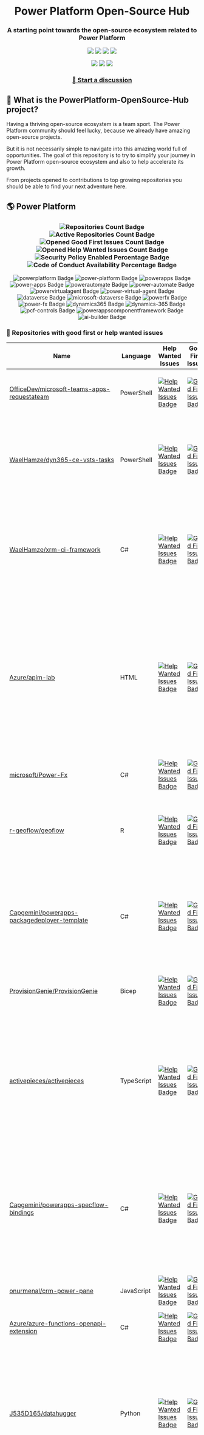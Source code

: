 <p align="center">
    <h1 align="center">
        Power Platform Open-Source Hub
    </h1>
    <h3 align="center">
        A starting point towards the open-source ecosystem related to Power Platform
    </h3>
</p>

<p align="center">
    <a href="https://github.com/rpothin/PowerPlatform-OpenSource-Hub/blob/main/LICENSE" alt="Repository License">
        <img src="https://img.shields.io/github/license/rpothin/PowerPlatform-OpenSource-Hub?color=yellow&label=License" /></a>
    <a href="#watchers" alt="Watchers">
        <img src="https://img.shields.io/github/watchers/rpothin/PowerPlatform-OpenSource-Hub?style=social" /></a>
    <a href="#forks" alt="Forks">
        <img src="https://img.shields.io/github/forks/rpothin/PowerPlatform-OpenSource-Hub?style=social" /></a>
    <a href="#stars" alt="Stars">
        <img src="https://img.shields.io/github/stars/rpothin/PowerPlatform-OpenSource-Hub?style=social" /></a>
</p>

<p align="center">
    <a href="https://github.com/rpothin/PowerPlatform-OpenSource-Hub/actions/workflows/update-github-repositories-details.yml" alt="Update repositories details">
        <img src="https://github.com/rpothin/PowerPlatform-OpenSource-Hub/actions/workflows/update-github-repositories-details.yml/badge.svg" /></a>
    <a href="https://github.com/rpothin/PowerPlatform-OpenSource-Hub/actions/workflows/update-readme-with-github-repositories-details.yml" alt="Update README">
        <img src="https://github.com/rpothin/PowerPlatform-OpenSource-Hub/actions/workflows/update-readme-with-github-repositories-details.yml/badge.svg" /></a>
    <a href="https://github.com/rpothin/PowerPlatform-OpenSource-Hub/actions/workflows/pages/pages-build-deployment" alt="Update website">
        <img src="https://github.com/rpothin/PowerPlatform-OpenSource-Hub/actions/workflows/pages/pages-build-deployment/badge.svg" /></a>
</p>

<h3 align="center">
  <a href="https://github.com/rpothin/PowerPlatform-OpenSource-Hub/discussions/new/choose">📢 Start a discussion</a>
</h3>

## 🏡 What is the PowerPlatform-OpenSource-Hub project?

Having a thriving open-source ecosystem is a team sport.
The Power Platform community should feel lucky, because we already have amazing open-source projects.

But it is not necessarily simple to navigate into this amazing world full of opportunities.
The goal of this repository is to try to simplify your journey in Power Platform open-source ecosystem and also to help accelerate its growth.

From projects opened to contributions to top growing repositories you should be able to find your next adventure here.

## 🌎 Power Platform 

<!--START_SECTION:summary-->
<h3 align='center'>
  <img alt='Repositories Count Badge' src='https://img.shields.io/badge/Repositories-200-602890'>
  <img alt='Active Repositories Count Badge' src='https://img.shields.io/badge/Active_Repositories-101-A24FBF'>
  <img alt='Opened Good First Issues Count Badge' src='https://img.shields.io/badge/Good_First_Issues-16-green'>
  <img alt='Opened Help Wanted Issues Count Badge' src='https://img.shields.io/badge/Help_Wanted_Issues-18-blue'>
  <br/>
  <img alt='Security Policy Enabled Percentage Badge' src='https://img.shields.io/badge/Security_Policy_Enabled_Percentage-22-orange'>
  <img alt='Code of Conduct Availability Percentage Badge' src='https://img.shields.io/badge/Code_of_Conduct_Availability_Percentage-30-9F2B63'>
</h3>

<p align='center'>
  <img alt='powerplatform Badge' src='https://img.shields.io/badge/powerplatform-B19E38'>
  <img alt='power-platform Badge' src='https://img.shields.io/badge/power--platform-A172FF'>
  <img alt='powerapps Badge' src='https://img.shields.io/badge/powerapps-EE11D6'>
  <img alt='power-apps Badge' src='https://img.shields.io/badge/power--apps-8A1A9C'>
  <img alt='powerautomate Badge' src='https://img.shields.io/badge/powerautomate-255C15'>
  <img alt='power-automate Badge' src='https://img.shields.io/badge/power--automate-1A6766'>
  <img alt='powervirtualagent Badge' src='https://img.shields.io/badge/powervirtualagent-E0917A'>
  <img alt='power-virtual-agent Badge' src='https://img.shields.io/badge/power--virtual--agent-30D2E8'>
  <img alt='dataverse Badge' src='https://img.shields.io/badge/dataverse-C6832D'>
  <img alt='microsoft-dataverse Badge' src='https://img.shields.io/badge/microsoft--dataverse-87A952'>
  <img alt='powerfx Badge' src='https://img.shields.io/badge/powerfx-01042D'>
  <img alt='power-fx Badge' src='https://img.shields.io/badge/power--fx-6827F3'>
  <img alt='dynamics365 Badge' src='https://img.shields.io/badge/dynamics365-A6257B'>
  <img alt='dynamics-365 Badge' src='https://img.shields.io/badge/dynamics--365-050B09'>
  <img alt='pcf-controls Badge' src='https://img.shields.io/badge/pcf--controls-81B8A7'>
  <img alt='powerappscomponentframework Badge' src='https://img.shields.io/badge/powerappscomponentframework-0D9F06'>
  <img alt='ai-builder Badge' src='https://img.shields.io/badge/ai--builder-354376'>
</p>
<!--END_SECTION:summary-->

### 💭 Repositories with good first or help wanted issues

<!--START_SECTION:repositories-opened-to-contribution-->
|Name|Language|Help Wanted Issues|Good First Issues|Topics|
|----|--------|------------------|-----------------|------|
|[OfficeDev/microsoft-teams-apps-requestateam](https://github.com/OfficeDev/microsoft-teams-apps-requestateam)|PowerShell|[![Help Wanted Issues Badge](https://img.shields.io/badge/30-blue)](https://github.com/OfficeDev/microsoft-teams-apps-requestateam/labels/help%20wanted)|[![Good First Issues Badge](https://img.shields.io/badge/17-green)](https://github.com/OfficeDev/microsoft-teams-apps-requestateam/labels/good%20first%20issue)|![microsoft Badge](https://img.shields.io/badge/microsoft-0E2790) ![microsoftteams Badge](https://img.shields.io/badge/microsoftteams-61469B) ![powerapps Badge](https://img.shields.io/badge/powerapps-4AB38D) ![powerautomate Badge](https://img.shields.io/badge/powerautomate-93C43D) ![logicapps Badge](https://img.shields.io/badge/logicapps-CA6578) ![azure Badge](https://img.shields.io/badge/azure-C30F3E)|
|[WaelHamze/dyn365-ce-vsts-tasks](https://github.com/WaelHamze/dyn365-ce-vsts-tasks)|PowerShell|[![Help Wanted Issues Badge](https://img.shields.io/badge/30-blue)](https://github.com/WaelHamze/dyn365-ce-vsts-tasks/labels/help%20wanted)|[![Good First Issues Badge](https://img.shields.io/badge/0-green)](https://github.com/WaelHamze/dyn365-ce-vsts-tasks/labels/good%20first%20issue)|![devops Badge](https://img.shields.io/badge/devops-3E5B44) ![continuous-integration Badge](https://img.shields.io/badge/continuous--integration-F2E01C) ![continuous-delivery Badge](https://img.shields.io/badge/continuous--delivery-FE50B7) ![continuous-deployment Badge](https://img.shields.io/badge/continuous--deployment-C36F87) ![dynamics-365 Badge](https://img.shields.io/badge/dynamics--365-28D246) ![powershell Badge](https://img.shields.io/badge/powershell-52DF14) ![msdyn365 Badge](https://img.shields.io/badge/msdyn365-8D61A0) ![crm Badge](https://img.shields.io/badge/crm-7C00EA) ![dynamics Badge](https://img.shields.io/badge/dynamics-7627D2) ![build-automation Badge](https://img.shields.io/badge/build--automation-E25A5E) ![release-automation Badge](https://img.shields.io/badge/release--automation-C106A4)|
|[WaelHamze/xrm-ci-framework](https://github.com/WaelHamze/xrm-ci-framework)|C#|[![Help Wanted Issues Badge](https://img.shields.io/badge/11-blue)](https://github.com/WaelHamze/xrm-ci-framework/labels/help%20wanted)|[![Good First Issues Badge](https://img.shields.io/badge/0-green)](https://github.com/WaelHamze/xrm-ci-framework/labels/good%20first%20issue)|![devops Badge](https://img.shields.io/badge/devops-E73D8C) ![continuous-integration Badge](https://img.shields.io/badge/continuous--integration-638056) ![continuous-delivery Badge](https://img.shields.io/badge/continuous--delivery-932716) ![continuous-deployment Badge](https://img.shields.io/badge/continuous--deployment-2A3622) ![crm Badge](https://img.shields.io/badge/crm-3DDF27) ![dynamics Badge](https://img.shields.io/badge/dynamics-20D9A4) ![msdyn365 Badge](https://img.shields.io/badge/msdyn365-217606) ![dynamics-365 Badge](https://img.shields.io/badge/dynamics--365-68E7DC) ![powershell Badge](https://img.shields.io/badge/powershell-354871) ![scripts Badge](https://img.shields.io/badge/scripts-6D1326) ![build-automation Badge](https://img.shields.io/badge/build--automation-BBC6C3) ![release-automation Badge](https://img.shields.io/badge/release--automation-147F81)|
|[Azure/apim-lab](https://github.com/Azure/apim-lab)|HTML|[![Help Wanted Issues Badge](https://img.shields.io/badge/4-blue)](https://github.com/Azure/apim-lab/labels/help%20wanted)|[![Good First Issues Badge](https://img.shields.io/badge/5-green)](https://github.com/Azure/apim-lab/labels/good%20first%20issue)|![api-rest Badge](https://img.shields.io/badge/api--rest-674B8F) ![api-management Badge](https://img.shields.io/badge/api--management-322890) ![oauth2 Badge](https://img.shields.io/badge/oauth2-633485) ![azure-api-management Badge](https://img.shields.io/badge/azure--api--management-80863F) ![json-api Badge](https://img.shields.io/badge/json--api-E027E4) ![azure-active-directory Badge](https://img.shields.io/badge/azure--active--directory-4970DA) ![key-vault Badge](https://img.shields.io/badge/key--vault-A2226A) ![managed-identities Badge](https://img.shields.io/badge/managed--identities-4135F9) ![microsoft Badge](https://img.shields.io/badge/microsoft-700450) ![powerapps Badge](https://img.shields.io/badge/powerapps-946EFD) ![ci-cd Badge](https://img.shields.io/badge/ci--cd-530C4E) ![azure-devops Badge](https://img.shields.io/badge/azure--devops-FA6038) ![azure-resource-manager Badge](https://img.shields.io/badge/azure--resource--manager-BFBFDC) ![api-gateway Badge](https://img.shields.io/badge/api--gateway-891DC3) ![api-documentation Badge](https://img.shields.io/badge/api--documentation-A13D44) ![swagger Badge](https://img.shields.io/badge/swagger-72DFBB) ![openapi Badge](https://img.shields.io/badge/openapi-2AA074) ![azure-resource-templates Badge](https://img.shields.io/badge/azure--resource--templates-3F6822)|
|[microsoft/Power-Fx](https://github.com/microsoft/Power-Fx)|C#|[![Help Wanted Issues Badge](https://img.shields.io/badge/0-blue)](https://github.com/microsoft/Power-Fx/labels/help%20wanted)|[![Good First Issues Badge](https://img.shields.io/badge/8-green)](https://github.com/microsoft/Power-Fx/labels/good%20first%20issue)|![power-fx Badge](https://img.shields.io/badge/power--fx-1A3D3B) ![powerfx Badge](https://img.shields.io/badge/powerfx-797698)|
|[r-geoflow/geoflow](https://github.com/r-geoflow/geoflow)|R|[![Help Wanted Issues Badge](https://img.shields.io/badge/5-blue)](https://github.com/r-geoflow/geoflow/labels/help%20wanted)|[![Good First Issues Badge](https://img.shields.io/badge/0-green)](https://github.com/r-geoflow/geoflow/labels/good%20first%20issue)|![r Badge](https://img.shields.io/badge/r-BE4E7A) ![geospatial Badge](https://img.shields.io/badge/geospatial-B15173) ![spatial Badge](https://img.shields.io/badge/spatial-A0823B) ![workflow Badge](https://img.shields.io/badge/workflow-E00B95) ![data Badge](https://img.shields.io/badge/data-9BD6EC) ![metadata Badge](https://img.shields.io/badge/metadata-DA3BAC) ![fair Badge](https://img.shields.io/badge/fair-6A73E5) ![inspire Badge](https://img.shields.io/badge/inspire-A6CED3) ![iso Badge](https://img.shields.io/badge/iso-77FF62) ![ogc Badge](https://img.shields.io/badge/ogc-F12870) ![orchestrator Badge](https://img.shields.io/badge/orchestrator-2207B6) ![zenodo Badge](https://img.shields.io/badge/zenodo-846F82) ![dataverse Badge](https://img.shields.io/badge/dataverse-02270A) ![postgis Badge](https://img.shields.io/badge/postgis-0BB152) ![ocs Badge](https://img.shields.io/badge/ocs-8E06C5)|
|[Capgemini/powerapps-packagedeployer-template](https://github.com/Capgemini/powerapps-packagedeployer-template)|C#|[![Help Wanted Issues Badge](https://img.shields.io/badge/0-blue)](https://github.com/Capgemini/powerapps-packagedeployer-template/labels/help%20wanted)|[![Good First Issues Badge](https://img.shields.io/badge/5-green)](https://github.com/Capgemini/powerapps-packagedeployer-template/labels/good%20first%20issue)|![dyanmics-365 Badge](https://img.shields.io/badge/dyanmics--365-BA60E8) ![dynamics Badge](https://img.shields.io/badge/dynamics-C68E76) ![dynamics-crm Badge](https://img.shields.io/badge/dynamics--crm-15B7CA) ![alm Badge](https://img.shields.io/badge/alm-7F717E) ![continuous-deployment Badge](https://img.shields.io/badge/continuous--deployment-08C9F8) ![continuous-delivery Badge](https://img.shields.io/badge/continuous--delivery-3B2F76) ![powerapps Badge](https://img.shields.io/badge/powerapps-318428) ![package-deployer Badge](https://img.shields.io/badge/package--deployer-CA6E0D) ![power-apps Badge](https://img.shields.io/badge/power--apps-C1E385) ![power-platform Badge](https://img.shields.io/badge/power--platform-B2FBE3) ![microsoft Badge](https://img.shields.io/badge/microsoft-A14E3C)|
|[ProvisionGenie/ProvisionGenie](https://github.com/ProvisionGenie/ProvisionGenie)|Bicep|[![Help Wanted Issues Badge](https://img.shields.io/badge/3-blue)](https://github.com/ProvisionGenie/ProvisionGenie/labels/help%20wanted)|[![Good First Issues Badge](https://img.shields.io/badge/2-green)](https://github.com/ProvisionGenie/ProvisionGenie/labels/good%20first%20issue)|![microsoftteams Badge](https://img.shields.io/badge/microsoftteams-C04A5B) ![powerplatform Badge](https://img.shields.io/badge/powerplatform-BBAFC2) ![logicapps Badge](https://img.shields.io/badge/logicapps-F6F4A6) ![microsoft-teams Badge](https://img.shields.io/badge/microsoft--teams-2B567E) ![azure Badge](https://img.shields.io/badge/azure-537290) ![microsoft Badge](https://img.shields.io/badge/microsoft-6B6C51) ![hacktoberfest Badge](https://img.shields.io/badge/hacktoberfest-8D896A)|
|[activepieces/activepieces](https://github.com/activepieces/activepieces)|TypeScript|[![Help Wanted Issues Badge](https://img.shields.io/badge/4-blue)](https://github.com/activepieces/activepieces/labels/help%20wanted)|[![Good First Issues Badge](https://img.shields.io/badge/0-green)](https://github.com/activepieces/activepieces/labels/good%20first%20issue)|![no-code Badge](https://img.shields.io/badge/no--code-C1A26C) ![business-automation Badge](https://img.shields.io/badge/business--automation-82735B) ![zapier Badge](https://img.shields.io/badge/zapier-CC0E91) ![low-code Badge](https://img.shields.io/badge/low--code-02DE88) ![automation Badge](https://img.shields.io/badge/automation-D61C98) ![integrations Badge](https://img.shields.io/badge/integrations-331614) ![typescript Badge](https://img.shields.io/badge/typescript-52B460) ![self-hosted Badge](https://img.shields.io/badge/self--hosted-F4260B) ![workflow Badge](https://img.shields.io/badge/workflow-7595C7) ![n8n Badge](https://img.shields.io/badge/n8n-3BCF9C) ![automation-tools Badge](https://img.shields.io/badge/automation--tools-AF917F) ![workflow-automation Badge](https://img.shields.io/badge/workflow--automation-BAB2B8) ![enterprise-automation Badge](https://img.shields.io/badge/enterprise--automation-4BE855) ![datasources Badge](https://img.shields.io/badge/datasources-2504A5) ![llm Badge](https://img.shields.io/badge/llm-549C35) ![workato Badge](https://img.shields.io/badge/workato-40E5E9) ![powerautomate Badge](https://img.shields.io/badge/powerautomate-02CB22) ![tray Badge](https://img.shields.io/badge/tray-FBBE4A)|
|[Capgemini/powerapps-specflow-bindings](https://github.com/Capgemini/powerapps-specflow-bindings)|C#|[![Help Wanted Issues Badge](https://img.shields.io/badge/0-blue)](https://github.com/Capgemini/powerapps-specflow-bindings/labels/help%20wanted)|[![Good First Issues Badge](https://img.shields.io/badge/4-green)](https://github.com/Capgemini/powerapps-specflow-bindings/labels/good%20first%20issue)|![dynamics-365 Badge](https://img.shields.io/badge/dynamics--365-0842FD) ![dynamics Badge](https://img.shields.io/badge/dynamics-C4FC50) ![dynamics-crm Badge](https://img.shields.io/badge/dynamics--crm-5554F4) ![specflow Badge](https://img.shields.io/badge/specflow-A7D0E2) ![automated-testing Badge](https://img.shields.io/badge/automated--testing-AF7859) ![automated-tests Badge](https://img.shields.io/badge/automated--tests-A69CCF) ![ui-testing Badge](https://img.shields.io/badge/ui--testing-6BB935) ![xrm Badge](https://img.shields.io/badge/xrm-57EC3C) ![powerapps Badge](https://img.shields.io/badge/powerapps-6B4A6E) ![cds Badge](https://img.shields.io/badge/cds-C32BD3) ![bindings Badge](https://img.shields.io/badge/bindings-429BD0) ![specflow-steps Badge](https://img.shields.io/badge/specflow--steps-08D7F0) ![test-automation Badge](https://img.shields.io/badge/test--automation-B8B515) ![testing Badge](https://img.shields.io/badge/testing-4BBF14) ![specflow-bindings Badge](https://img.shields.io/badge/specflow--bindings-A1F0AB) ![uci Badge](https://img.shields.io/badge/uci-53A58C) ![power-apps Badge](https://img.shields.io/badge/power--apps-614F7E) ![power-platform Badge](https://img.shields.io/badge/power--platform-071028) ![microsoft Badge](https://img.shields.io/badge/microsoft-8B5BF7)|
|[onurmenal/crm-power-pane](https://github.com/onurmenal/crm-power-pane)|JavaScript|[![Help Wanted Issues Badge](https://img.shields.io/badge/1-blue)](https://github.com/onurmenal/crm-power-pane/labels/help%20wanted)|[![Good First Issues Badge](https://img.shields.io/badge/3-green)](https://github.com/onurmenal/crm-power-pane/labels/good%20first%20issue)|![dynamics-crm Badge](https://img.shields.io/badge/dynamics--crm-9755AC) ![dynamics-365 Badge](https://img.shields.io/badge/dynamics--365-F569AF) ![browser-extension Badge](https://img.shields.io/badge/browser--extension-7493D6) ![crm Badge](https://img.shields.io/badge/crm-04E277)|
|[Azure/azure-functions-openapi-extension](https://github.com/Azure/azure-functions-openapi-extension)|C#|[![Help Wanted Issues Badge](https://img.shields.io/badge/0-blue)](https://github.com/Azure/azure-functions-openapi-extension/labels/help%20wanted)|[![Good First Issues Badge](https://img.shields.io/badge/4-green)](https://github.com/Azure/azure-functions-openapi-extension/labels/good%20first%20issue)|![azure-functions Badge](https://img.shields.io/badge/azure--functions-8D1345) ![swagger-ui Badge](https://img.shields.io/badge/swagger--ui-43EF10) ![hacktoberfest Badge](https://img.shields.io/badge/hacktoberfest-1A6D8D) ![azure Badge](https://img.shields.io/badge/azure-6E9128) ![openapi Badge](https://img.shields.io/badge/openapi-76E4BE) ![power-platform Badge](https://img.shields.io/badge/power--platform-FF34A8)|
|[J535D165/datahugger](https://github.com/J535D165/datahugger)|Python|[![Help Wanted Issues Badge](https://img.shields.io/badge/3-blue)](https://github.com/J535D165/datahugger/labels/help%20wanted)|[![Good First Issues Badge](https://img.shields.io/badge/0-green)](https://github.com/J535D165/datahugger/labels/good%20first%20issue)|![scientific Badge](https://img.shields.io/badge/scientific-733C87) ![scientific-data Badge](https://img.shields.io/badge/scientific--data-87803A) ![cli Badge](https://img.shields.io/badge/cli-9F48C3) ![data Badge](https://img.shields.io/badge/data-E4C7B9) ![dataverse Badge](https://img.shields.io/badge/dataverse-CEDFCE) ![dryad Badge](https://img.shields.io/badge/dryad-B98310) ![figshare Badge](https://img.shields.io/badge/figshare-C4F4A0) ![github Badge](https://img.shields.io/badge/github-0208BC) ![python Badge](https://img.shields.io/badge/python-530D7F) ![repository Badge](https://img.shields.io/badge/repository-B52A0E) ![research Badge](https://img.shields.io/badge/research-4F153E) ![research-data-management Badge](https://img.shields.io/badge/research--data--management-C2422A) ![science Badge](https://img.shields.io/badge/science-C58BE9) ![utrecht-university Badge](https://img.shields.io/badge/utrecht--university-63B33E) ![zenodo Badge](https://img.shields.io/badge/zenodo-B82FCB) ![datacite Badge](https://img.shields.io/badge/datacite-BFAB84) ![dataone Badge](https://img.shields.io/badge/dataone-5DD88D) ![mendeley-data Badge](https://img.shields.io/badge/mendeley--data-97CDFE) ![rdm Badge](https://img.shields.io/badge/rdm-5771B3)|
|[microsoft/Microsoft365DSC](https://github.com/microsoft/Microsoft365DSC)|PowerShell|[![Help Wanted Issues Badge](https://img.shields.io/badge/3-blue)](https://github.com/microsoft/Microsoft365DSC/labels/help%20wanted)|[![Good First Issues Badge](https://img.shields.io/badge/0-green)](https://github.com/microsoft/Microsoft365DSC/labels/good%20first%20issue)|![microsoft365 Badge](https://img.shields.io/badge/microsoft365-340368) ![powershell Badge](https://img.shields.io/badge/powershell-F833DB) ![monitoring Badge](https://img.shields.io/badge/monitoring-9A7835) ![desiredstateconfiguration Badge](https://img.shields.io/badge/desiredstateconfiguration-11E7C0) ![configuration-as-code Badge](https://img.shields.io/badge/configuration--as--code-933312) ![devops Badge](https://img.shields.io/badge/devops-7D3754) ![office365 Badge](https://img.shields.io/badge/office365-3F3EB5) ![sharepoint Badge](https://img.shields.io/badge/sharepoint-18305A) ![onedrive Badge](https://img.shields.io/badge/onedrive-12812C) ![powerplatform Badge](https://img.shields.io/badge/powerplatform-42566A) ![teams Badge](https://img.shields.io/badge/teams-6610F3) ![microsoft Badge](https://img.shields.io/badge/microsoft-E9D49E) ![securityandcompliance Badge](https://img.shields.io/badge/securityandcompliance-EC807E) ![skypeforbusiness Badge](https://img.shields.io/badge/skypeforbusiness-577C59) ![azuread Badge](https://img.shields.io/badge/azuread-8607E4) ![exchangeonline Badge](https://img.shields.io/badge/exchangeonline-79188A) ![intune Badge](https://img.shields.io/badge/intune-25B14B) ![hacktoberfest Badge](https://img.shields.io/badge/hacktoberfest-64397C)|
|[Capgemini/powerapps-project-template](https://github.com/Capgemini/powerapps-project-template)|C#|[![Help Wanted Issues Badge](https://img.shields.io/badge/0-blue)](https://github.com/Capgemini/powerapps-project-template/labels/help%20wanted)|[![Good First Issues Badge](https://img.shields.io/badge/3-green)](https://github.com/Capgemini/powerapps-project-template/labels/good%20first%20issue)|![powerapps Badge](https://img.shields.io/badge/powerapps-D0FD8C) ![power-apps Badge](https://img.shields.io/badge/power--apps-8F2924) ![dynamics-365 Badge](https://img.shields.io/badge/dynamics--365-E19EEE) ![dynamics Badge](https://img.shields.io/badge/dynamics-4A2C84) ![dynamics-crm Badge](https://img.shields.io/badge/dynamics--crm-0D69C1) ![powerplatform Badge](https://img.shields.io/badge/powerplatform-760B52) ![power-platform Badge](https://img.shields.io/badge/power--platform-1F5B64) ![yeoman-generator Badge](https://img.shields.io/badge/yeoman--generator-033CEA) ![microsoft Badge](https://img.shields.io/badge/microsoft-0D8B07)|
|[pnp/provision-assist-m365](https://github.com/pnp/provision-assist-m365)|PowerShell|[![Help Wanted Issues Badge](https://img.shields.io/badge/1-blue)](https://github.com/pnp/provision-assist-m365/labels/help%20wanted)|[![Good First Issues Badge](https://img.shields.io/badge/1-green)](https://github.com/pnp/provision-assist-m365/labels/good%20first%20issue)|![microsoftteams Badge](https://img.shields.io/badge/microsoftteams-348848) ![powerapps Badge](https://img.shields.io/badge/powerapps-85412C) ![powerapps-solutions Badge](https://img.shields.io/badge/powerapps--solutions-AF8785) ![sharepoint Badge](https://img.shields.io/badge/sharepoint-30D0AA) ![azureautomation Badge](https://img.shields.io/badge/azureautomation-33EF40) ![logicapps Badge](https://img.shields.io/badge/logicapps-F31918) ![powerautomate Badge](https://img.shields.io/badge/powerautomate-BAE65E) ![powershell Badge](https://img.shields.io/badge/powershell-5C7244) ![provisioning Badge](https://img.shields.io/badge/provisioning-1B1D52)|
|[microsoft/powercat-creator-kit](https://github.com/microsoft/powercat-creator-kit)|CSS|[![Help Wanted Issues Badge](https://img.shields.io/badge/0-blue)](https://github.com/microsoft/powercat-creator-kit/labels/help%20wanted)|[![Good First Issues Badge](https://img.shields.io/badge/2-green)](https://github.com/microsoft/powercat-creator-kit/labels/good%20first%20issue)|![pcf Badge](https://img.shields.io/badge/pcf-BD861D) ![powerapps Badge](https://img.shields.io/badge/powerapps-BF9484)|
|[ewingjm/development-hub](https://github.com/ewingjm/development-hub)|C#|[![Help Wanted Issues Badge](https://img.shields.io/badge/0-blue)](https://github.com/ewingjm/development-hub/labels/help%20wanted)|[![Good First Issues Badge](https://img.shields.io/badge/2-green)](https://github.com/ewingjm/development-hub/labels/good%20first%20issue)|![powerapps Badge](https://img.shields.io/badge/powerapps-5905DA) ![powerapps-solutions Badge](https://img.shields.io/badge/powerapps--solutions-3EC391) ![powerplatform Badge](https://img.shields.io/badge/powerplatform-071727) ![dynamics Badge](https://img.shields.io/badge/dynamics-4B3701) ![dynamics-crm Badge](https://img.shields.io/badge/dynamics--crm-E105A8) ![dynamics365 Badge](https://img.shields.io/badge/dynamics365-D4FA77) ![dynamics-365 Badge](https://img.shields.io/badge/dynamics--365-1234D9) ![dynamics-crm-online Badge](https://img.shields.io/badge/dynamics--crm--online-49C161) ![common-data-service Badge](https://img.shields.io/badge/common--data--service-91C843) ![cds Badge](https://img.shields.io/badge/cds-F3288D) ![ci Badge](https://img.shields.io/badge/ci-FAE448) ![continuous-integration Badge](https://img.shields.io/badge/continuous--integration-4C1F39) ![devops Badge](https://img.shields.io/badge/devops-C81D2E) ![azure-devops Badge](https://img.shields.io/badge/azure--devops-5DD8C4)|
|[shashisadasivan/SSD365VSAddIn](https://github.com/shashisadasivan/SSD365VSAddIn)|C#|[![Help Wanted Issues Badge](https://img.shields.io/badge/1-blue)](https://github.com/shashisadasivan/SSD365VSAddIn/labels/help%20wanted)|[![Good First Issues Badge](https://img.shields.io/badge/1-green)](https://github.com/shashisadasivan/SSD365VSAddIn/labels/good%20first%20issue)|![d365fo Badge](https://img.shields.io/badge/d365fo-44F521) ![d365 Badge](https://img.shields.io/badge/d365-B25A90) ![visual-studio-extension Badge](https://img.shields.io/badge/visual--studio--extension-AED7BF) ![dynamics-365 Badge](https://img.shields.io/badge/dynamics--365-AAA1CA)|
|[Capgemini/xrm-datamigration](https://github.com/Capgemini/xrm-datamigration)|C#|[![Help Wanted Issues Badge](https://img.shields.io/badge/0-blue)](https://github.com/Capgemini/xrm-datamigration/labels/help%20wanted)|[![Good First Issues Badge](https://img.shields.io/badge/2-green)](https://github.com/Capgemini/xrm-datamigration/labels/good%20first%20issue)|![power-apps Badge](https://img.shields.io/badge/power--apps-6EEE96) ![power-platform Badge](https://img.shields.io/badge/power--platform-A41CCD) ![dynamics-365 Badge](https://img.shields.io/badge/dynamics--365-44D2D7) ![dynamics-crm Badge](https://img.shields.io/badge/dynamics--crm-E647B8) ![dynamics Badge](https://img.shields.io/badge/dynamics-37DD4A) ![common-data-service Badge](https://img.shields.io/badge/common--data--service-0A1FDE) ![cds Badge](https://img.shields.io/badge/cds-A48C49) ![microsoft Badge](https://img.shields.io/badge/microsoft-B7B286) ![powerplatform Badge](https://img.shields.io/badge/powerplatform-EAB610)|
|[scottdurow/dataverse-gen](https://github.com/scottdurow/dataverse-gen)|TypeScript|[![Help Wanted Issues Badge](https://img.shields.io/badge/2-blue)](https://github.com/scottdurow/dataverse-gen/labels/help%20wanted)|[![Good First Issues Badge](https://img.shields.io/badge/0-green)](https://github.com/scottdurow/dataverse-gen/labels/good%20first%20issue)|![cds Badge](https://img.shields.io/badge/cds-B3E0F4) ![codegen Badge](https://img.shields.io/badge/codegen-E55B69) ![common-data-service Badge](https://img.shields.io/badge/common--data--service-42B227) ![dataverse Badge](https://img.shields.io/badge/dataverse-22B85E)|
|[MscrmTools/XrmToolBox](https://github.com/MscrmTools/XrmToolBox)|C#|[![Help Wanted Issues Badge](https://img.shields.io/badge/1-blue)](https://github.com/MscrmTools/XrmToolBox/labels/help%20wanted)|[![Good First Issues Badge](https://img.shields.io/badge/0-green)](https://github.com/MscrmTools/XrmToolBox/labels/good%20first%20issue)|![xrmtoolbox Badge](https://img.shields.io/badge/xrmtoolbox-CF369B) ![microsoft-dynamics-crm Badge](https://img.shields.io/badge/microsoft--dynamics--crm-C232C9) ![cds Badge](https://img.shields.io/badge/cds-E8EFF2) ![powerapps Badge](https://img.shields.io/badge/powerapps-90A4BA) ![microsoft-dynamics Badge](https://img.shields.io/badge/microsoft--dynamics-9D54FB) ![microsoft-dataverse Badge](https://img.shields.io/badge/microsoft--dataverse-98EC80)|
|[Power-Maverick/PCF-CustomControlBuilder](https://github.com/Power-Maverick/PCF-CustomControlBuilder)|C#|[![Help Wanted Issues Badge](https://img.shields.io/badge/1-blue)](https://github.com/Power-Maverick/PCF-CustomControlBuilder/labels/help%20wanted)|[![Good First Issues Badge](https://img.shields.io/badge/0-green)](https://github.com/Power-Maverick/PCF-CustomControlBuilder/labels/good%20first%20issue)|![xrmtoolbox Badge](https://img.shields.io/badge/xrmtoolbox-3B37E6) ![cds Badge](https://img.shields.io/badge/cds-7ECADB) ![powerapps Badge](https://img.shields.io/badge/powerapps-58E3FD) ![dynamics-365 Badge](https://img.shields.io/badge/dynamics--365-984188) ![pcf Badge](https://img.shields.io/badge/pcf-864C61) ![custom-controls Badge](https://img.shields.io/badge/custom--controls-7A9967) ![powerappscomponentframework Badge](https://img.shields.io/badge/powerappscomponentframework-273918)|
|[PowerPlatformAF/PowerPlatformAF](https://github.com/PowerPlatformAF/PowerPlatformAF)||[![Help Wanted Issues Badge](https://img.shields.io/badge/1-blue)](https://github.com/PowerPlatformAF/PowerPlatformAF/labels/help%20wanted)|[![Good First Issues Badge](https://img.shields.io/badge/0-green)](https://github.com/PowerPlatformAF/PowerPlatformAF/labels/good%20first%20issue)|![powerplatform Badge](https://img.shields.io/badge/powerplatform-17C5BF) ![powerapps Badge](https://img.shields.io/badge/powerapps-F824FC) ![powerbi Badge](https://img.shields.io/badge/powerbi-AE687B) ![powerautomate Badge](https://img.shields.io/badge/powerautomate-2CE373) ![powervirtualagent Badge](https://img.shields.io/badge/powervirtualagent-7943BC) ![dynamics365 Badge](https://img.shields.io/badge/dynamics365-E3CCFA) ![microsoft Badge](https://img.shields.io/badge/microsoft-FABED0)|
|[abvogel/Microsoft.Xrm.DevOps.Data](https://github.com/abvogel/Microsoft.Xrm.DevOps.Data)|C#|[![Help Wanted Issues Badge](https://img.shields.io/badge/0-blue)](https://github.com/abvogel/Microsoft.Xrm.DevOps.Data/labels/help%20wanted)|[![Good First Issues Badge](https://img.shields.io/badge/1-green)](https://github.com/abvogel/Microsoft.Xrm.DevOps.Data/labels/good%20first%20issue)|![dynamics-crm Badge](https://img.shields.io/badge/dynamics--crm-5C9A59) ![c-sharp Badge](https://img.shields.io/badge/c--sharp-422F04) ![dynamics Badge](https://img.shields.io/badge/dynamics-CF490A) ![dynamics-365 Badge](https://img.shields.io/badge/dynamics--365-B8A1C1) ![dynamics-crm-online Badge](https://img.shields.io/badge/dynamics--crm--online-51BC0E) ![devops-tools Badge](https://img.shields.io/badge/devops--tools-CD3346) ![data-migration-tool Badge](https://img.shields.io/badge/data--migration--tool-A28E55) ![crm-configuration-migration Badge](https://img.shields.io/badge/crm--configuration--migration-B07CA1) ![package-deployer Badge](https://img.shields.io/badge/package--deployer-73CA39) ![crm-package-deployer Badge](https://img.shields.io/badge/crm--package--deployer-DE7F3F)|
|[OGcanviz/ChartComponents](https://github.com/OGcanviz/ChartComponents)||[![Help Wanted Issues Badge](https://img.shields.io/badge/0-blue)](https://github.com/OGcanviz/ChartComponents/labels/help%20wanted)|[![Good First Issues Badge](https://img.shields.io/badge/1-green)](https://github.com/OGcanviz/ChartComponents/labels/good%20first%20issue)|![powerapps Badge](https://img.shields.io/badge/powerapps-8EE0AB) ![office365 Badge](https://img.shields.io/badge/office365-830A44) ![powerplatform Badge](https://img.shields.io/badge/powerplatform-446BCE) ![charts Badge](https://img.shields.io/badge/charts-2290A2) ![graphs Badge](https://img.shields.io/badge/graphs-F60CC3) ![svg Badge](https://img.shields.io/badge/svg-8111CD) ![components Badge](https://img.shields.io/badge/components-1B6838)|
|[IQSS/dataverse-client-r](https://github.com/IQSS/dataverse-client-r)|R|[![Help Wanted Issues Badge](https://img.shields.io/badge/1-blue)](https://github.com/IQSS/dataverse-client-r/labels/help%20wanted)|[![Good First Issues Badge](https://img.shields.io/badge/0-green)](https://github.com/IQSS/dataverse-client-r/labels/good%20first%20issue)|![dataverse Badge](https://img.shields.io/badge/dataverse-EAC71B) ![sword Badge](https://img.shields.io/badge/sword-4FDAF8) ![r Badge](https://img.shields.io/badge/r-44CA0D) ![cran Badge](https://img.shields.io/badge/cran-4C7BD2) ![data Badge](https://img.shields.io/badge/data-AF1558) ![data-deposit Badge](https://img.shields.io/badge/data--deposit-4B32F0) ![dataverse-api Badge](https://img.shields.io/badge/dataverse--api-7D5A44)|
|[scottdurow/RibbonWorkbench](https://github.com/scottdurow/RibbonWorkbench)|JavaScript|[![Help Wanted Issues Badge](https://img.shields.io/badge/1-blue)](https://github.com/scottdurow/RibbonWorkbench/labels/help%20wanted)|[![Good First Issues Badge](https://img.shields.io/badge/0-green)](https://github.com/scottdurow/RibbonWorkbench/labels/good%20first%20issue)|![dynamics365 Badge](https://img.shields.io/badge/dynamics365-F5D853)|
<!--END_SECTION:repositories-opened-to-contribution-->

### 🚀 Top 10 growing repositories

<!--START_SECTION:top-growing-repositories-->
|Name|Language|Stars|Watchers|Topics|
|----|--------|-----|--------|------|
|[phuocle/Dynamics-Crm-DevKit](https://github.com/phuocle/Dynamics-Crm-DevKit)|C#|![Stars Badge](https://img.shields.io/badge/63-yellow)|![Watchers Badge](https://img.shields.io/badge/16-orange)|![dynamics-365 Badge](https://img.shields.io/badge/dynamics--365-2B2E37) ![dynamics-crm Badge](https://img.shields.io/badge/dynamics--crm-12FD49) ![dynamics365 Badge](https://img.shields.io/badge/dynamics365-4FA3B3) ![fetchxml Badge](https://img.shields.io/badge/fetchxml-BB69E2) ![devkit Badge](https://img.shields.io/badge/devkit-2074C4) ![tools Badge](https://img.shields.io/badge/tools-22FFF1) ![crm Badge](https://img.shields.io/badge/crm-888EE7) ![dataverse Badge](https://img.shields.io/badge/dataverse-7CDCC0)|
|[topness-msft/PowerGrid](https://github.com/topness-msft/PowerGrid)||![Stars Badge](https://img.shields.io/badge/10-yellow)|![Watchers Badge](https://img.shields.io/badge/2-orange)|![powerapps Badge](https://img.shields.io/badge/powerapps-8DC4B6) ![responsive Badge](https://img.shields.io/badge/responsive-EA274F)|
|[AgniusBartninkas/power-automate-desktop-framework](https://github.com/AgniusBartninkas/power-automate-desktop-framework)|TSQL|![Stars Badge](https://img.shields.io/badge/28-yellow)|![Watchers Badge](https://img.shields.io/badge/11-orange)|![powerautomate Badge](https://img.shields.io/badge/powerautomate-720F12) ![powerautomatedesktop Badge](https://img.shields.io/badge/powerautomatedesktop-3980F4) ![powerplatform Badge](https://img.shields.io/badge/powerplatform-F01263) ![rpa Badge](https://img.shields.io/badge/rpa-BA7DCF)|
|[microsoft/Microsoft365DSC](https://github.com/microsoft/Microsoft365DSC)|PowerShell|![Stars Badge](https://img.shields.io/badge/1458-yellow)|![Watchers Badge](https://img.shields.io/badge/77-orange)|![microsoft365 Badge](https://img.shields.io/badge/microsoft365-6652F2) ![powershell Badge](https://img.shields.io/badge/powershell-870CB9) ![monitoring Badge](https://img.shields.io/badge/monitoring-783F0C) ![desiredstateconfiguration Badge](https://img.shields.io/badge/desiredstateconfiguration-B229CC) ![configuration-as-code Badge](https://img.shields.io/badge/configuration--as--code-B1FBFB) ![devops Badge](https://img.shields.io/badge/devops-4B3577) ![office365 Badge](https://img.shields.io/badge/office365-DFA7E0) ![sharepoint Badge](https://img.shields.io/badge/sharepoint-209F91) ![onedrive Badge](https://img.shields.io/badge/onedrive-1DCD41) ![powerplatform Badge](https://img.shields.io/badge/powerplatform-C411D1) ![teams Badge](https://img.shields.io/badge/teams-CAC79A) ![microsoft Badge](https://img.shields.io/badge/microsoft-96ED1C) ![securityandcompliance Badge](https://img.shields.io/badge/securityandcompliance-C33773) ![skypeforbusiness Badge](https://img.shields.io/badge/skypeforbusiness-73B2C0) ![azuread Badge](https://img.shields.io/badge/azuread-CC1D78) ![exchangeonline Badge](https://img.shields.io/badge/exchangeonline-06AED8) ![intune Badge](https://img.shields.io/badge/intune-2E1A1D) ![hacktoberfest Badge](https://img.shields.io/badge/hacktoberfest-2E75B7)|
|[microsoft/powerplatform](https://github.com/microsoft/powerplatform)||![Stars Badge](https://img.shields.io/badge/50-yellow)|![Watchers Badge](https://img.shields.io/badge/14-orange)|![powerplatform Badge](https://img.shields.io/badge/powerplatform-AA0F64)|
|[microsoft/Power-Fx](https://github.com/microsoft/Power-Fx)|C#|![Stars Badge](https://img.shields.io/badge/3149-yellow)|![Watchers Badge](https://img.shields.io/badge/116-orange)|![power-fx Badge](https://img.shields.io/badge/power--fx-B41BE9) ![powerfx Badge](https://img.shields.io/badge/powerfx-AF00ED)|
|[microsoft/powerplatform-vscode](https://github.com/microsoft/powerplatform-vscode)|TypeScript|![Stars Badge](https://img.shields.io/badge/189-yellow)|![Watchers Badge](https://img.shields.io/badge/21-orange)|![powerplatform Badge](https://img.shields.io/badge/powerplatform-B72776) ![vscode-extension Badge](https://img.shields.io/badge/vscode--extension-6ABF23) ![pac Badge](https://img.shields.io/badge/pac-CC0BC8)|
|[microsoft/terraform-provider-power-platform](https://github.com/microsoft/terraform-provider-power-platform)|Go|![Stars Badge](https://img.shields.io/badge/24-yellow)|![Watchers Badge](https://img.shields.io/badge/12-orange)|![power-platform Badge](https://img.shields.io/badge/power--platform-7F3D9D) ![terraform Badge](https://img.shields.io/badge/terraform-C03AA6) ![terraform-provider Badge](https://img.shields.io/badge/terraform--provider-CAD03F)|
|[MscrmTools/XrmToolBox](https://github.com/MscrmTools/XrmToolBox)|C#|![Stars Badge](https://img.shields.io/badge/564-yellow)|![Watchers Badge](https://img.shields.io/badge/82-orange)|![xrmtoolbox Badge](https://img.shields.io/badge/xrmtoolbox-8FDCE6) ![microsoft-dynamics-crm Badge](https://img.shields.io/badge/microsoft--dynamics--crm-9A15C3) ![cds Badge](https://img.shields.io/badge/cds-1C04E8) ![powerapps Badge](https://img.shields.io/badge/powerapps-69ADF2) ![microsoft-dynamics Badge](https://img.shields.io/badge/microsoft--dynamics-1E6692) ![microsoft-dataverse Badge](https://img.shields.io/badge/microsoft--dataverse-B98C1A)|
|[microsoft/AL](https://github.com/microsoft/AL)|PowerShell|![Stars Badge](https://img.shields.io/badge/719-yellow)|![Watchers Badge](https://img.shields.io/badge/167-orange)|![al-language Badge](https://img.shields.io/badge/al--language-0AF2CD) ![dynamics-365 Badge](https://img.shields.io/badge/dynamics--365-DAC6EA) ![visual-studio-code Badge](https://img.shields.io/badge/visual--studio--code-E25C80) ![dynamics-365-business-central Badge](https://img.shields.io/badge/dynamics--365--business--central-C97C4C) ![dynamics-365-bc Badge](https://img.shields.io/badge/dynamics--365--bc-492965)|
<!--END_SECTION:top-growing-repositories-->

### 📝 Complementary details

- The referenced repositories here respect the following criteria:
   - having at least one of the monitored topics
   - having at least 10 stars or at least 10 watchers
   - having been updated in the last 6 months
   - is not archived
- The summary badges and the list of repositories with good first or help wanted issues is updated daily
    - Active repositories where updated in the last 30 days
- The list of top 10 growing repositories is updated every Monday based on growth measured in a 7-day period (*based on a snapshot from previous Monday*). And the growth indicator is the sum of the number of stars and the number of watchers.

## ❗ Code of Conduct

I, **Raphael Pothin** ([@rpothin](https://github.com/rpothin)), as creator of this project, am dedicated to providing a welcoming, diverse, and harrassment-free experience for everyone.
I expect everyone visiting or participating in this project to abide by the following [**Code of Conduct**](CODE_OF_CONDUCT.md).
Please read it.

## 📝 License

All files in this repository are subject to the [MIT](LICENSE) license.




















































































































































































































































































































































































































































































































































































































































